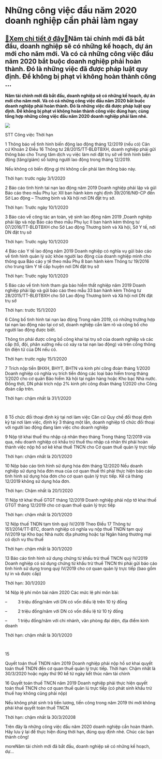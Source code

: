 Những công việc đầu năm 2020 doanh nghiệp cần phải làm ngay
===========================================================

[:gift:Xem chi tiết ở đây:gift:](https://hddtvn.com/nhung-cong-viec-dau-nam-2020-doanh-nghiep-can-phai-lam-ngay/)Năm tài chính mới đã bắt đầu, doanh nghiệp sẽ có những kế hoạch, dự án mới cho năm mới. Và có cả những công việc đầu năm 2020 bắt buộc doanh nghiệp phải hoàn thành. Đó là những việc đã được pháp luật quy định. Để không bị phạt vì không hoàn thành công …
-------------------------------------------------------------------------------------------------------------------------------------------------------------------------------------------------------------------------------------------------------------

**Năm tài chính mới đã bắt đầu, doanh nghiệp sẽ có những kế hoạch, dự án mới cho năm mới. Và có cả những công việc đầu năm 2020 bắt buộc doanh nghiệp phải hoàn thành. Đó là những việc đã được pháp luật quy định. Để không bị phạt vì không hoàn thành công việc đúng hạn; cùng tổng hợp những công việc đầu năm 2020 doanh nghiệp phải làm nhé.**


![](https://hddtvn.com/wp-content/uploads/2021/01/clx1567854176.jpg)





STT
Công việc
Thời hạn


1
Thông báo về tình hình biến động lao động tháng 12/2019 (nếu có)
Căn cứ Khoản 2 Điều 16 Thông tư 28/2015/TT-BLĐTBXH, doanh nghiệp phải gửi thông báo cho Trung tâm dịch vụ việc làm nơi đặt trụ sở về tình hình biến động (tăng/giảm) số lượng người lao động trong tháng 12/2019.



Nếu không có biến động gì thì không cần phải làm thông báo này.


Thời hạn: trước ngày 3/1/2020



2
Báo cáo tình hình tai nạn lao động năm 2019
Doanh nghiệp phải lập và gửi Báo cáo theo mẫu Phụ lục XII ban hành kèm nghị định 39/2016/NĐ-CP đến Sở Lao động – Thương binh và Xã hội nơi DN đặt trụ sở.

Thời hạn: Trước ngày 10/1/2020



3
Báo cáo về công tác an toàn, vệ sinh lao động năm 2019
,Doanh nghiệp phải lập và nộp Báo cáo theo mẫu Phụ lục II ban hành kèm thông tư 07/2016/TT-BLĐTBXH cho Sở Lao động Thương binh và Xã hội, Sở Y tế, nới DN đặt trụ sở

Thời hạn: Trước ngày 10/1/2020



4
Báo cáo Y tế lao động năm 2019
Doanh nghiệp có nghĩa vụ gửi báo cáo về tình hình quản lý sức khỏe người lao động của doanh nghiệp mình cho thông qua Báo cáo y tế theo mẫu Phụ 8 ban hành kèm Thông tư 19/2016 cho trung tâm Y tế cấp huyện nơi DN đặt trụ sở

Thời hạn: Trước ngày 10/1/2020



5
Báo cáo về tình hình tham gia bảo hiểm thất nghiệp năm 2019
Doanh nghiệp phải lập và gửi báo cáo theo mẫu 33 ban hành kèm Thông tư 28/2015/TT-BLĐTBXH cho Sở Lao động Thương binh và Xã hội nơi DN đặt trụ sở

Thời hạn: trước 15/1/2020



6
Công bố tình hình tai nạn lao động
Trong năm 2019, có những trường hợp tai nạn lao động nào tại cơ sở, doanh nghiệp cần làm rõ và công bố cho người lao động được biết.

Thông tin phải được công bố công khai tại trụ sở của doanh nghiệp và các cấp (tổ, đội, phân xưởng nếu có xảy ra tai nạn lao động) và trên cổng thông tin điện tử của DN nếu có.


Thời hạn: trước ngày 15/1/2020



7
Trích nộp tiền BHXH, BHYT, BHTN và kinh phí công đoàn tháng 1/2020
Doanh nghiệp có nghĩa vụ trích tiền đóng các loại bảo hiểm trong tháng 1/2020 cho cơ quản Bảo hiểm Xã hội tại ngân hàng hoặc Kho bạc Nhà nước. Đồng thời, DN phải trích nộp 2% kinh phí công đoàn tháng 1/2020 cho Công đoàn cấp trên.

Thời hạn: chậm nhất là 31/1/2020


 



8
Tổ chức đối thoại định kỳ tại nơi làm việc
Căn cứ Quy chế đối thoại định kỳ tại nơi làm việc, định kỳ 3 tháng một lần, doanh nghiệp tổ chức đối thoại với người lao động đang làm việc cho doanh nghiệp


9
Nộp tờ khai thuế thu nhập cá nhân theo tháng
Trong tháng 12/2019 vừa qua, nếu doanh nghiệp có khấu trừ thuế thu nhập cá nhân thì phải hoàn thành việc nộp hồ sơ kê khai thuế TNCN cho Cơ quan thuế quản lý trực tiếp

Thời hạn: chậm nhất là 20/1/2020



10
Nộp báo cáo tình hình sử dụng hóa đơn tháng 12/2020
Nếu doanh nghiệp sử dụng hóa đơn mua của cơ quan thuế thì phải thực hiện báo cáo tình hình sử dụng hóa đơn cho cơ quan quản lý trực tiếp. Kể cả tháng 12/2019 không sử dụng hóa đơn.

Thời hạn: Chậm nhất là 20/1/2020



11
Nộp tờ khai thuế GTGT tháng 12/2019
Doanh nghiệp phải nộp tờ khai thuế GTGT tháng 12/2019 cho cơ quan thuế quản lý trực tiếp

Thời hạn: chậm nhất là 20/1/2020



12
Nộp thuế TNDN tạm tính quý IV/2019
Theo Điều 17 Thông tư 151/2014/TT-BTC, doanh nghiệp có nghĩa vụ nộp thuế TNDN tạm quý IV/2019 tại Kho bạc Nhà nước địa phương hoặc tại Ngân hàng thương mại có dịch vụ thu thuế

Thời hạn: chậm nhất là 30/1/2020



13
Báo cáo tình hình sử dụng chứng từ khấu trừ thuế TNCN quý IV/2019
Doanh nghiệp có sử dụng chứng từ khấu trừ thuế TNCN thì phải gửi báo cáo tình hình sử dụng trong quý IV/2019 cho cơ quan quản lý trực tiếp (bao gồm tự in và được cấp)

Thời hạn: 30/1/2020



14
Nộp lệ phí môn bài năm 2020
Các mức lệ phí môn bài:

–         3 triệu đồng/năm với DN có vốn điều lệ trên 10 tỷ đồng


–         2 triệu đồng/năm với DN có vốn điều lệ từ 10 tỷ đồng


–         1 triệu đồng/năm với chi nhánh, văn phòng đại diện, địa điểm kinh doanh


Thời hạn: chậm nhất là 30/1/2020



 

15


Quyết toán thuế TNDN năm 2019
Doanh nghiệp phải nộp hồ sơ khai quyết toán thuế TNDN đến cơ quan thuế quản lý trực tiếp.
Thời hạn: Chậm nhất là 30/3/2020 hoặc ngày thứ 90 kể từ ngày kết thúc năm tài chính



16
Quyết toán thuế TNCN năm 2019
Doanh nghiệp phải thực hiện quyết toán thuế TNCN cho cơ quan thuế quản lú trực tiếp (có phát sinh khấu trừ thuế hay không cũng phải nộp)

Nếu không phát sinh trả tiền lương, tiền công trong năm 2019 thì mới không phải khai quyết toán thuế TNCN


Thời hạn: chậm nhất là 30/3/20208


Trên đây là những công việc đầu năm 2020 doanh nghiệp cần hoàn thành. Hãy lưu ý lại để thực hiện đúng thời hạn, đúng quy định nhé. Chúc các bạn thành công!


moreNăm tài chính mới đã bắt đầu, doanh nghiệp sẽ có những kế hoạch, dự…

